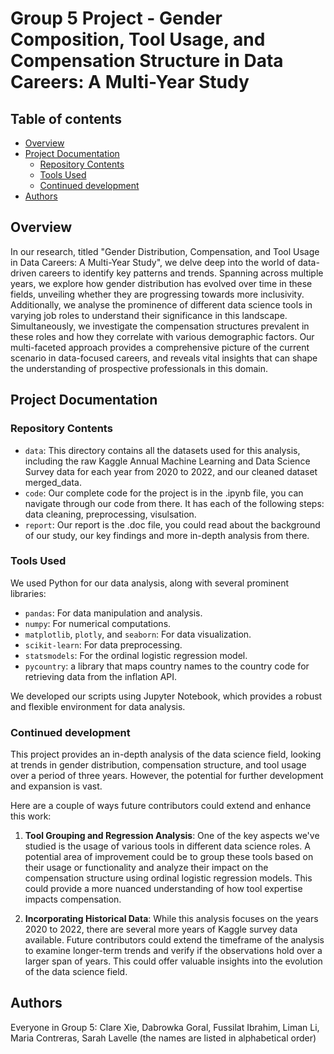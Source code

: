 # Group 5 Project - Gender Composition, Tool Usage, and Compensation Structure in Data Careers: A Multi-Year Study

## Table of contents

- [Overview](#overview)
- [Project Documentation](#project-documentation)
  - [Repository Contents](#repository-contents)
  - [Tools Used](#tools-used)
  - [Continued development](#continued-development)
- [Authors](#authors)


## Overview
In our research, titled "Gender Distribution, Compensation, and Tool Usage in Data Careers: A Multi-Year Study", we delve deep into the world of data-driven careers to identify key patterns and trends. Spanning across multiple years, we explore how gender distribution has evolved over time in these fields, unveiling whether they are progressing towards more inclusivity. 
Additionally, we analyse the prominence of different data science tools in varying job roles to understand their significance in this landscape. 
Simultaneously, we investigate the compensation structures prevalent in these roles and how they correlate with various demographic factors. Our multi-faceted approach provides a comprehensive picture of the current scenario in data-focused careers, and reveals vital insights that can shape the understanding of prospective professionals in this domain.

## Project Documentation

### Repository Contents

- `data`: This directory contains all the datasets used for this analysis, including the raw Kaggle Annual Machine Learning and Data Science Survey data for each year from 2020 to 2022, and our cleaned dataset merged_data.
- `code`: Our complete code for the project is in the .ipynb file, you can navigate through our code from there. It has each of the following steps: data cleaning, preprocessing, visulsation.
- `report`: Our report is the .doc file, you could read about the background of our study, our key findings and more in-depth analysis from there.

### Tools Used
We used Python for our data analysis, along with several prominent libraries:

- `pandas`: For data manipulation and analysis.
- `numpy`: For numerical computations.
- `matplotlib`, `plotly`, and `seaborn`: For data visualization.
- `scikit-learn`: For data preprocessing.
- `statsmodels`: For the ordinal logistic regression model.
- `pycountry`: a library that maps country names to the country code for retrieving data from the inflation API.

We developed our scripts using Jupyter Notebook, which provides a robust and flexible environment for data analysis.

### Continued development
This project provides an in-depth analysis of the data science field, looking at trends in gender distribution, compensation structure, and tool usage over a period of three years. However, the potential for further development and expansion is vast.

Here are a couple of ways future contributors could extend and enhance this work:

1. **Tool Grouping and Regression Analysis**: One of the key aspects we've studied is the usage of various tools in different data science roles. A potential area of improvement could be to group these tools based on their usage or functionality and analyze their impact on the compensation structure using ordinal logistic regression models. This could provide a more nuanced understanding of how tool expertise impacts compensation.

2. **Incorporating Historical Data**: While this analysis focuses on the years 2020 to 2022, there are several more years of Kaggle survey data available. Future contributors could extend the timeframe of the analysis to examine longer-term trends and verify if the observations hold over a larger span of years. This could offer valuable insights into the evolution of the data science field.


## Authors
Everyone in Group 5: Clare Xie, Dabrowka Goral, Fussilat Ibrahim, Liman Li, Maria Contreras, Sarah Lavelle (the names are listed in alphabetical order)

